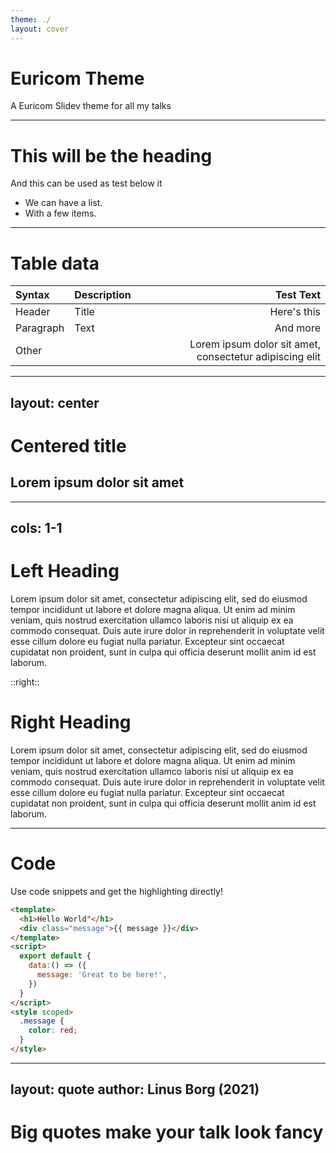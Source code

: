 ```yaml
---
theme: ./
layout: cover
---
```


# Euricom Theme
A Euricom Slidev theme for all my talks

---

# This will be the heading

And this can be used as test below it

- We can have a list.
- With a few items.

---

# Table data

| Syntax    | Description |                                               Test Text |
| :-------- | :---------- | ------------------------------------------------------: |
| Header    | Title       |                                             Here's this |
| Paragraph | Text        |                                                And more |
| Other     |             | Lorem ipsum dolor sit amet, consectetur adipiscing elit |

---
layout: center
---

# Centered title
## Lorem ipsum dolor sit amet

---
cols: 1-1 
---

# Left Heading

Lorem ipsum dolor sit amet, consectetur adipiscing elit, sed do eiusmod tempor incididunt ut labore et dolore magna aliqua. Ut enim ad minim veniam, quis nostrud exercitation ullamco laboris nisi ut aliquip ex ea commodo consequat. Duis aute irure dolor in reprehenderit in voluptate velit esse cillum dolore eu fugiat nulla pariatur. Excepteur sint occaecat cupidatat non proident, sunt in culpa qui officia deserunt mollit anim id est laborum.

::right::

# Right Heading

Lorem ipsum dolor sit amet, consectetur adipiscing elit, sed do eiusmod tempor incididunt ut labore et dolore magna aliqua. Ut enim ad minim veniam, quis nostrud exercitation ullamco laboris nisi ut aliquip ex ea commodo consequat. Duis aute irure dolor in reprehenderit in voluptate velit esse cillum dolore eu fugiat nulla pariatur. Excepteur sint occaecat cupidatat non proident, sunt in culpa qui officia deserunt mollit anim id est laborum.

---

# Code

Use code snippets and get the highlighting directly!

```html
<template>
  <h1>Hello World"</h1>
  <div class="message">{{ message }}</div>
</template>
<script>
  export default {
    data:() => ({
      message: 'Great to be here!',
    })
  }
</script>
<style scoped>
  .message {
    color: red;
  }
</style>
```

---
layout: quote
author: Linus Borg (2021)
---

# Big quotes make your talk look fancy
